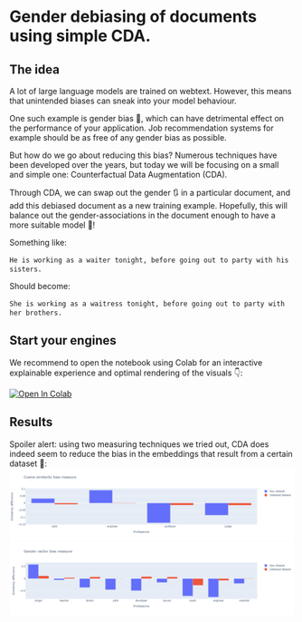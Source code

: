 # Gender debiasing of documents using simple CDA.

## The idea

A lot of large language models are trained on webtext. However, this means that unintended biases can sneak into your model behaviour.

One such example is gender bias 👫, which can have detrimental effect on the performance of your application. Job recommendation systems for example should be as free of any gender bias as possible.

But how do we go about reducing this bias? Numerous techniques have been developed over the years, but today we will be focusing on a small and simple one: Counterfactual Data Augmentation (CDA).

Through CDA, we can swap out the gender 🔃 in a particular document, and add this debiased document as a new training example. Hopefully, this will balance out the gender-associations in the document enough to have a more suitable model 🤞!

Something like:
```
He is working as a waiter tonight, before going out to party with his sisters.
```

Should become:
```
She is working as a waitress tonight, before going out to party with her brothers.
```

## Start your engines


We recommend to open the notebook using Colab for an interactive explainable experience and optimal rendering of the visuals 👇:


[![Open In Colab](https://colab.research.google.com/assets/colab-badge.svg)](https://colab.research.google.com/github/ml6team/quick-tips/blob/main/nlp/gender_debaising_cda/gender_debaising_cda.ipynb)



## Results

Spoiler alert: using two measuring techniques we tried out, CDA does indeed seem to reduce the bias in the embeddings that result from a certain dataset 🥳:
![Before and after, measuring cosine similarity](images/cda_cosine_similarity.png?raw=true)
![Before and after, measuring gender vector](images/cda_gender_vector.png?raw=true)



